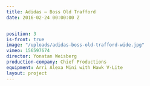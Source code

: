 ```yaml
---
title: Adidas — Boss Old Trafford
date: 2016-02-24 00:00:00 Z


position: 3
is-front: true
image: "/uploads/adidas-boss-old-trafford-wide.jpg"
vimeo: 156597674
director: Yonatan Weisberg
production-company: Chief Productions
equipment: Arri Alexa Mini with Hawk V-Lite
layout: project
---
```



